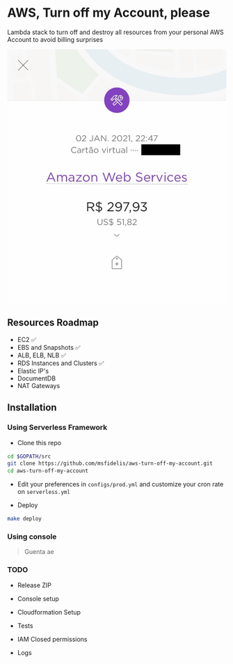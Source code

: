# AWS, Turn off my Account, please 

Lambda stack to turn off and destroy all resources from your personal AWS Account to avoid billing surprises

![Billing Modaf&*@&#](/.github/img/card.jpeg)

## Resources Roadmap

* EC2 :white_check_mark:
* EBS and Snapshots :white_check_mark:
* ALB, ELB, NLB :white_check_mark: 
* RDS Instances and Clusters :white_check_mark: 
* Elastic IP's
* DocumentDB
* NAT Gateways

## Installation

### Using Serverless Framework 

* Clone this repo 

```bash
cd $GOPATH/src
git clone https://github.com/msfidelis/aws-turn-off-my-account.git
cd aws-turn-off-my-account
```

* Edit your preferences in `configs/prod.yml` and customize your cron rate on `serverless.yml`

* Deploy 

```bash
make deploy 
```

### Using console 

> Guenta ae 


### TODO

* Release ZIP 

* Console setup 

* Cloudformation Setup

* Tests 

* IAM Closed permissions

* Logs
